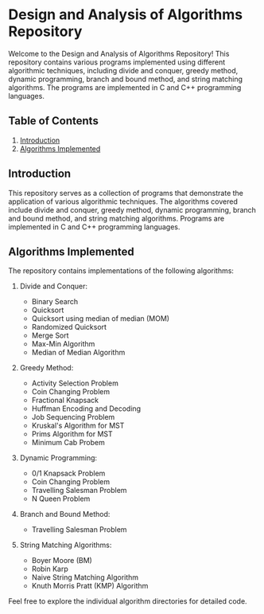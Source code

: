 # Design and Analysis of Algorithms Repository

Welcome to the Design and Analysis of Algorithms Repository! This repository contains various programs implemented using different algorithmic techniques, including divide and conquer, greedy method, dynamic programming, branch and bound method, and string matching algorithms. The programs are implemented in C and C++ programming languages.

## Table of Contents

1. [Introduction](#introduction)
2. [Algorithms Implemented](#algorithms-implemented)


## Introduction

This repository serves as a collection of programs that demonstrate the application of various algorithmic techniques. The algorithms covered include divide and conquer, greedy method, dynamic programming, branch and bound method, and string matching algorithms. Programs are implemented in C and C++ programming languages.

## Algorithms Implemented

The repository contains implementations of the following algorithms:

1. Divide and Conquer:
   - Binary Search
   - Quicksort
   - Quicksort using median of median (MOM)
   - Randomized Quicksort
   - Merge Sort
   - Max-Min Algorithm
   - Median of Median Algorithm

2. Greedy Method:
   - Activity Selection Problem
   - Coin Changing Problem
   - Fractional Knapsack
   - Huffman Encoding and Decoding
   - Job Sequencing Problem
   - Kruskal's Algorithm for MST
   - Prims Algorithm for MST
   - Minimum Cab Probem

3. Dynamic Programming:
   - 0/1 Knapsack Problem
   - Coin Changing Problem
   - Travelling Salesman Problem
   - N Queen Problem

4. Branch and Bound Method:
   - Travelling Salesman Problem

5. String Matching Algorithms:
   - Boyer Moore (BM)
   - Robin Karp
   - Naive String Matching Algorithm
   - Knuth Morris Pratt (KMP) Algorithm

Feel free to explore the individual algorithm directories for detailed code.

